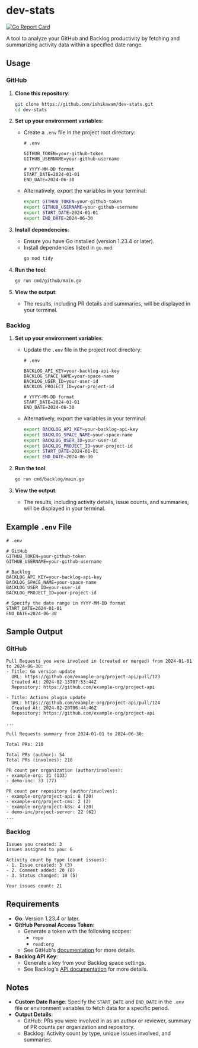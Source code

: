 
# dev-stats

[![Go Report Card](https://goreportcard.com/badge/github.com/ishikawam/dev-stats)](https://goreportcard.com/report/github.com/ishikawam/dev-stats)

A tool to analyze your GitHub and Backlog productivity by fetching and summarizing activity data within a specified date range.

## Usage

### GitHub

1. **Clone this repository**:
   ```bash
   git clone https://github.com/ishikawam/dev-stats.git
   cd dev-stats
   ```

2. **Set up your environment variables**:
    - Create a `.env` file in the project root directory:
      ```plaintext
      # .env

      GITHUB_TOKEN=your-github-token
      GITHUB_USERNAME=your-github-username

      # YYYY-MM-DD format
      START_DATE=2024-01-01
      END_DATE=2024-06-30
      ```
    - Alternatively, export the variables in your terminal:
      ```bash
      export GITHUB_TOKEN=your-github-token
      export GITHUB_USERNAME=your-github-username
      export START_DATE=2024-01-01
      export END_DATE=2024-06-30
      ```

3. **Install dependencies**:
    - Ensure you have Go installed (version 1.23.4 or later).
    - Install dependencies listed in `go.mod`:
      ```bash
      go mod tidy
      ```

4. **Run the tool**:
   ```bash
   go run cmd/github/main.go
   ```

5. **View the output**:
    - The results, including PR details and summaries, will be displayed in your terminal.

### Backlog

1. **Set up your environment variables**:
    - Update the `.env` file in the project root directory:
      ```plaintext
      # .env

      BACKLOG_API_KEY=your-backlog-api-key
      BACKLOG_SPACE_NAME=your-space-name
      BACKLOG_USER_ID=your-user-id
      BACKLOG_PROJECT_ID=your-project-id

      # YYYY-MM-DD format
      START_DATE=2024-01-01
      END_DATE=2024-06-30
      ```
    - Alternatively, export the variables in your terminal:
      ```bash
      export BACKLOG_API_KEY=your-backlog-api-key
      export BACKLOG_SPACE_NAME=your-space-name
      export BACKLOG_USER_ID=your-user-id
      export BACKLOG_PROJECT_ID=your-project-id
      export START_DATE=2024-01-01
      export END_DATE=2024-06-30
      ```

2. **Run the tool**:
   ```bash
   go run cmd/backlog/main.go
   ```

3. **View the output**:
    - The results, including activity details, issue counts, and summaries, will be displayed in your terminal.

## Example `.env` File

```plaintext
# .env

# GitHub
GITHUB_TOKEN=your-github-token
GITHUB_USERNAME=your-github-username

# Backlog
BACKLOG_API_KEY=your-backlog-api-key
BACKLOG_SPACE_NAME=your-space-name
BACKLOG_USER_ID=your-user-id
BACKLOG_PROJECT_ID=your-project-id

# Specify the date range in YYYY-MM-DD format
START_DATE=2024-01-01
END_DATE=2024-06-30
```

## Sample Output

### GitHub

```plaintext
Pull Requests you were involved in (created or merged) from 2024-01-01 to 2024-06-30:
- Title: Go version update
  URL: https://github.com/example-org/project-api/pull/123
  Created At: 2024-02-13T07:53:44Z
  Repository: https://github.com/example-org/project-api

- Title: Actions plugin update
  URL: https://github.com/example-org/project-api/pull/124
  Created At: 2024-02-20T06:44:46Z
  Repository: https://github.com/example-org/project-api

...

Pull Requests summary from 2024-01-01 to 2024-06-30:

Total PRs: 210

Total PRs (author): 54
Total PRs (involves): 210

PR count per organization (author/involves):
- example-org: 21 (133)
- demo-inc: 33 (77)

PR count per repository (author/involves):
- example-org/project-api: 8 (20)
- example-org/project-cms: 2 (2)
- example-org/project-k8s: 4 (20)
- demo-inc/project-server: 22 (62)
...
```

### Backlog

```plaintext
Issues you created: 3
Issues assigned to you: 6

Activity count by type (count issues):
- 1. Issue created: 3 (3)
- 2. Comment added: 20 (8)
- 3. Status changed: 10 (5)

Your issues count: 21
```

## Requirements

- **Go**: Version 1.23.4 or later.
- **GitHub Personal Access Token**:
    - Generate a token with the following scopes:
        - `repo`
        - `read:org`
    - See GitHub's [documentation](https://docs.github.com/en/github/authenticating-to-github/creating-a-personal-access-token) for more details.
- **Backlog API Key**:
    - Generate a key from your Backlog space settings.
    - See Backlog's [API documentation](https://developer.nulab.com/docs/backlog/#api-key) for more details.

## Notes

- **Custom Date Range**: Specify the `START_DATE` and `END_DATE` in the `.env` file or environment variables to fetch data for a specific period.
- **Output Details**:
    - GitHub: PRs you were involved in as an author or reviewer, summary of PR counts per organization and repository.
    - Backlog: Activity count by type, unique issues involved, and summaries.
